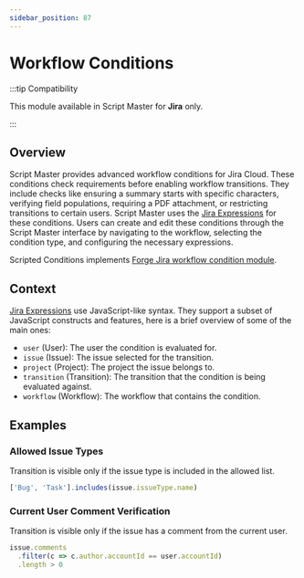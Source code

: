 ```yaml
---
sidebar_position: 87
---
```


# Workflow Conditions

:::tip Compatibility

This module available in Script Master for **Jira** only.

:::


## Overview 

Script Master provides advanced workflow conditions for Jira Cloud. These conditions check requirements before enabling workflow transitions. They include checks like ensuring a summary starts with specific characters, verifying field populations, requiring a PDF attachment, or restricting transitions to certain users. Script Master uses the [Jira Expressions](https://developer.atlassian.com/cloud/jira/platform/jira-expressions/) for these conditions. Users can create and edit these conditions through the Script Master interface by navigating to the workflow, selecting the condition type, and configuring the necessary expressions.

Scripted Conditions implements [Forge Jira workflow condition module](https://developer.atlassian.com/platform/forge/manifest-reference/modules/jira-workflow-condition/). 


## Context

[Jira Expressions](https://developer.atlassian.com/cloud/jira/platform/jira-expressions/) use JavaScript-like syntax. They support a subset of JavaScript constructs and features, here is a brief overview of some of the main ones:

- `user` (User): The user the condition is evaluated for.
- `issue` (Issue): The issue selected for the transition.
- `project` (Project): The project the issue belongs to.
- `transition` (Transition): The transition that the condition is being evaluated against.
- `workflow` (Workflow): The workflow that contains the condition.


## Examples

### Allowed Issue Types

Transition is visible only if the issue type is included in the allowed list.

```javascript
['Bug', 'Task'].includes(issue.issueType.name)
```

### Current User Comment Verification

Transition is visible only if the issue has a comment from the current user.

```javascript
issue.comments
  .filter(c => c.author.accountId == user.accountId)
  .length > 0
```